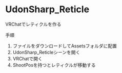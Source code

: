 # UdonSharp_Reticle
VRChatでレティクルを作る

手順

1. ファイルをダウンロードしてAssetsフォルダに配置
1. UdonSharp_Reticleシーンを開く
1. VRChatで開く
1. ShootPosを持つとレティクルが移動する